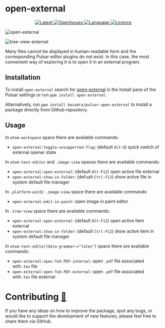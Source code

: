 # open-external

<p align="center">
  <a href="https://github.com/bacadra/pulsar-open-external/tags">
  <img src="https://img.shields.io/github/v/tag/bacadra/pulsar-open-external?style=for-the-badge&label=Latest&color=blue" alt="Latest">
  </a>
  <a href="https://github.com/bacadra/pulsar-open-external/issues">
  <img src="https://img.shields.io/github/issues-raw/bacadra/pulsar-open-external?style=for-the-badge&color=blue" alt="OpenIssues">
  </a>
  <a href="https://github.com/bacadra/pulsar-open-external/blob/master/package.json">
  <img src="https://img.shields.io/github/languages/top/bacadra/pulsar-open-external?style=for-the-badge&color=blue" alt="Language">
  </a>
  <a href="https://github.com/bacadra/pulsar-open-external/blob/master/LICENSE">
  <img src="https://img.shields.io/github/license/bacadra/pulsar-open-external?style=for-the-badge&color=blue" alt="Licence">
  </a>
</p>

![open-external](https://github.com/bacadra/pulsar-open-external/raw/master/assets/open-external.png)

![tree-view-external](https://github.com/bacadra/pulsar-open-external/raw/master/assets/tree-view-external.png)

Many files cannot be displayed in human-readable form and the corresponding Pulsar editor plugins do not exist. In this case, the most convenient way of exploring it is to open it in an external program.

## Installation

To install `open-external` search for [open-external](https://web.pulsar-edit.dev/packages/open-external) in the Install pane of the Pulsar settings or run `ppm install open-external`.

Alternatively, run `ppm install bacadra/pulsar-open-external` to install a package directly from Github repository.

## Usage

In `atom-workspace` space there are available commands:

* `open-external:toggle-unsupported-flag`: (default `Alt-U`) quick switch of external opener state

In `atom-text-editor` and `.image-view` spaces there are available commands:

* `open-external:open-external`: (default `Alt-F12`) open active file external
* `open-external:show-in-folder`: (defualt `Ctrl-F12`) show active file in system default file manager

In `.platform-win32 .image-view` space there are available commands:

* `open-external:edit-in-paint`: open image in paint editor

In `.tree-view` space there are available commands:

* `open-external:open-external`: (default `Alt-F12`) open active item external
* `open-external:show-in-folder`: (default `Ctrl-F12`) show active item in system default file manager

In `atom-text-editor[data-grammar~="latex"]` space there are available commands:

* `open-external:open-TeX-PDF-internal`: open `.pdf` file associated with`.tex` file
* `open-external:open-TeX-PDF-external`: open `.pdf` file associated with`.tex` file external

# Contributing [🍺](https://www.buymeacoffee.com/asiloisad)

If you have any ideas on how to improve the package, spot any bugs, or would like to support the development of new features, please feel free to share them via GitHub.
